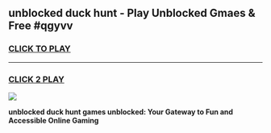 
## unblocked duck hunt - Play Unblocked Gmaes & Free #qgyvv
<h3>
<a href="https://news.freeplayer.one?title=unblocked_duck_hunt&ref=24F">CLICK TO PLAY</a></h3>
<hr>

<h3>
<a href="https://news.freeplayer.one?title=unblocked_duck_hunt&ref=24F">CLICK 2 PLAY</a>
  
</h3>

<a href="https://news.freeplayer.one?title=unblocked_duck_hunt&ref=24F/"><img src="https://clearcache.store/games.png"></a>


**unblocked duck hunt games unblocked: Your Gateway to Fun and Accessible Online Gaming**
